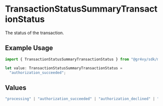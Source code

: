 # TransactionStatusSummaryTransactionStatus

The status of the transaction.

## Example Usage

```typescript
import { TransactionStatusSummaryTransactionStatus } from "@gr4vy/sdk/models/components";

let value: TransactionStatusSummaryTransactionStatus =
  "authorization_succeeded";
```

## Values

```typescript
"processing" | "authorization_succeeded" | "authorization_declined" | "authorization_failed" | "authorization_voided" | "authorization_void_pending" | "capture_succeeded" | "capture_pending" | "buyer_approval_pending"
```